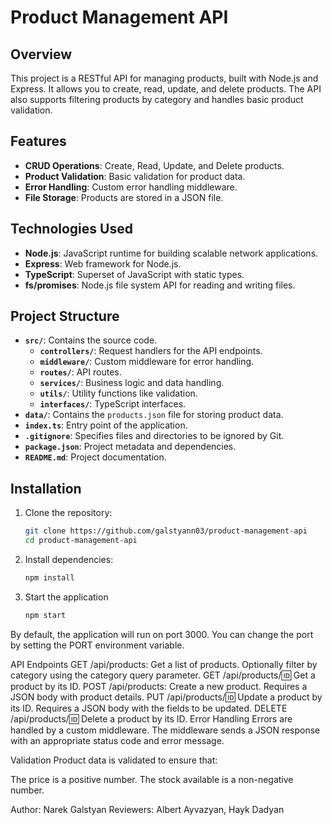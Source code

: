 # Product Management API

## Overview

This project is a RESTful API for managing products, built with Node.js and Express. It allows you to create, read, update, and delete products. The API also supports filtering products by category and handles basic product validation.

## Features

- **CRUD Operations**: Create, Read, Update, and Delete products.
- **Product Validation**: Basic validation for product data.
- **Error Handling**: Custom error handling middleware.
- **File Storage**: Products are stored in a JSON file.

## Technologies Used

- **Node.js**: JavaScript runtime for building scalable network applications.
- **Express**: Web framework for Node.js.
- **TypeScript**: Superset of JavaScript with static types.
- **fs/promises**: Node.js file system API for reading and writing files.

## Project Structure

- **`src/`**: Contains the source code.
  - **`controllers/`**: Request handlers for the API endpoints.
  - **`middleware/`**: Custom middleware for error handling.
  - **`routes/`**: API routes.
  - **`services/`**: Business logic and data handling.
  - **`utils/`**: Utility functions like validation.
  - **`interfaces/`**: TypeScript interfaces.
- **`data/`**: Contains the `products.json` file for storing product data.
- **`index.ts`**: Entry point of the application.
- **`.gitignore`**: Specifies files and directories to be ignored by Git.
- **`package.json`**: Project metadata and dependencies.
- **`README.md`**: Project documentation.

## Installation

1. Clone the repository:

   ```bash
   git clone https://github.com/galstyann03/product-management-api
   cd product-management-api

2. Install dependencies:
   ```bash
   npm install

3. Start the application
   ```bash
   npm start

By default, the application will run on port 3000. You can change the port by setting the PORT environment variable.

API Endpoints
GET /api/products: Get a list of products. Optionally filter by category using the category query parameter.
GET /api/products/:id: Get a product by its ID.
POST /api/products: Create a new product. Requires a JSON body with product details.
PUT /api/products/:id: Update a product by its ID. Requires a JSON body with the fields to be updated.
DELETE /api/products/:id: Delete a product by its ID.
Error Handling
Errors are handled by a custom middleware. The middleware sends a JSON response with an appropriate status code and error message.

Validation
Product data is validated to ensure that:

The price is a positive number.
The stock available is a non-negative number.

Author: Narek Galstyan
Reviewers: Albert Ayvazyan, Hayk Dadyan
